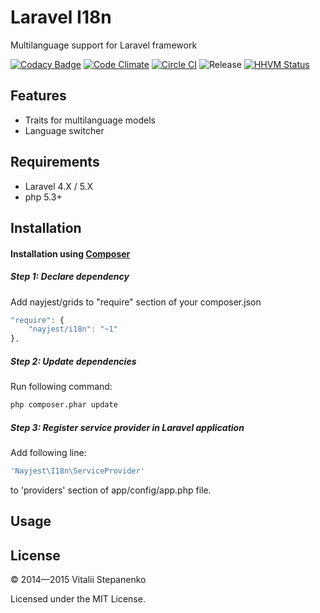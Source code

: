 Laravel I18n
=====

Multilanguage support for Laravel framework

[![Codacy Badge](https://www.codacy.com/project/badge/3deb0ba075e846889a22af675c9fea61)](https://www.codacy.com/public/mail_2/Laravel_I18n)
[![Code Climate](https://codeclimate.com/github/Nayjest/Laravel_I18n/badges/gpa.svg)](https://codeclimate.com/github/Nayjest/Laravel_I18n)
[![Circle CI](https://circleci.com/gh/Nayjest/Laravel_I18n.svg?style=svg)](https://circleci.com/gh/Nayjest/Laravel_I18n)
![Release](https://img.shields.io/packagist/v/nayjest/i18n.svg)
[![HHVM Status](http://hhvm.h4cc.de/badge/nayjest/i18n.svg)](http://hhvm.h4cc.de/badge/nayjest/i18n.svg)

## Features
* Traits for multilanguage models
* Language switcher
## Requirements

* Laravel 4.X / 5.X
* php 5.3+

## Installation

#### Installation using [Composer](https://getcomposer.org)

##### Step 1: Declare dependency
Add nayjest/grids to "require" section of your composer.json
```javascript
"require": {
    "nayjest/i18n": "~1"
},
```

##### Step 2: Update dependencies
Run following command:
```bash    
php composer.phar update
```

##### Step 3: Register service provider in Laravel application
Add following line:
```php
'Nayjest\I18n\ServiceProvider'
```
to 'providers' section of app/config/app.php file.


## Usage

## License


© 2014&mdash;2015 Vitalii Stepanenko

Licensed under the MIT License.
